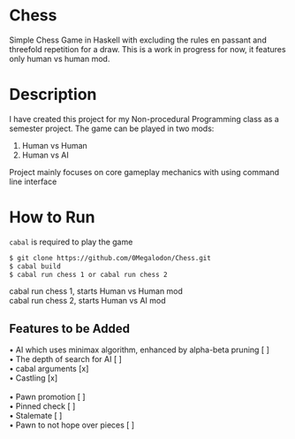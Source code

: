 # Chess
Simple Chess Game in Haskell with excluding the rules en passant and threefold repetition for a draw.
This is a work in progress for now, it features only human vs human mod.

# Description
I have created this project for my Non-procedural Programming class as a semester project. The game can be played in two mods:
1. Human vs Human
2. Human vs AI

Project mainly focuses on core gameplay mechanics with using command line interface

# How to Run
`cabal` is required to play the game

```sh
$ git clone https://github.com/0Megalodon/Chess.git
$ cabal build
$ cabal run chess 1 or cabal run chess 2
```
cabal run chess 1, starts Human vs Human mod <br />
cabal run chess 2, starts Human vs AI mod

## Features to be Added
• AI which uses minimax algorithm, enhanced by alpha-beta pruning [ ] <br />
• The depth of search for AI [ ] <br />
• cabal arguments [x] <br />
• Castling [x] <br />   
• Pawn promotion [ ] <br />
• Pinned check [ ] <br />
• Stalemate [ ] <br />
• Pawn to not hope over pieces [ ]
